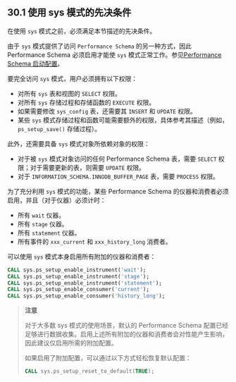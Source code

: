 ## 30.1 使用 sys 模式的先决条件

在使用 `sys` 模式之前，必须满足本节描述的先决条件。

由于 `sys` 模式提供了访问 `Performance Schema` 的另一种方式，因此 Performance Schema 必须启用才能使 `sys` 模式正常工作。参见[Performance Schema 启动配置](#29.3-Performance-Schema-启动配置)。

要完全访问 `sys` 模式，用户必须拥有以下权限：

- 对所有 `sys` 表和视图的 `SELECT` 权限。
- 对所有 `sys` 存储过程和存储函数的 `EXECUTE` 权限。
- 如果需要修改 `sys_config` 表，还需要其 `INSERT` 和 `UPDATE` 权限。
- 某些 `sys` 模式存储过程和函数可能需要额外的权限，具体参考其描述（例如，`ps_setup_save()` 存储过程）。

此外，还需要具备 `sys` 模式对象所依赖对象的权限：

- 对于被 `sys` 模式对象访问的任何 Performance Schema 表，需要 `SELECT` 权限；对于需要更新的表，则需要 `UPDATE` 权限。
- 对于 `INFORMATION_SCHEMA.INNODB_BUFFER_PAGE` 表，需要 `PROCESS` 权限。

为了充分利用 `sys` 模式的功能，某些 Performance Schema 的仪器和消费者必须启用，并且（对于仪器）必须计时：

- 所有 `wait` 仪器。
- 所有 `stage` 仪器。
- 所有 `statement` 仪器。
- 所有事件的 `xxx_current` 和 `xxx_history_long` 消费者。

可以使用 `sys` 模式本身启用所有附加的仪器和消费者：

```sql
CALL sys.ps_setup_enable_instrument('wait');
CALL sys.ps_setup_enable_instrument('stage');
CALL sys.ps_setup_enable_instrument('statement');
CALL sys.ps_setup_enable_consumer('current');
CALL sys.ps_setup_enable_consumer('history_long');
```

> **注意**
>
> 对于大多数 sys 模式的使用场景，默认的 Performance Schema 配置已经足够进行数据收集。启用上述所有附加的仪器和消费者会对性能产生影响，因此建议仅启用所需的附加配置。
>
> 如果启用了附加配置，可以通过以下方式轻松恢复默认配置：
>
> ```sql
> CALL sys.ps_setup_reset_to_default(TRUE);
> ```

